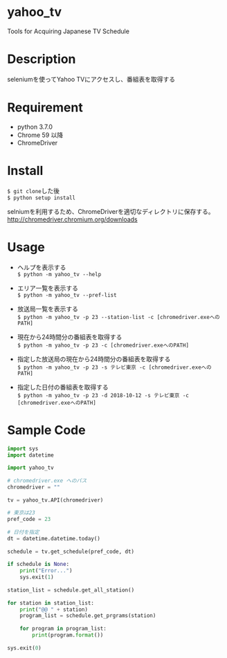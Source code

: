 # yahoo_tv
Tools for Acquiring Japanese TV Schedule

# Description
seleniumを使ってYahoo TVにアクセスし、番組表を取得する

# Requirement
* python 3.7.0  
* Chrome 59 以降  
* ChromeDriver

# Install
`$ git clone`した後  
`$ python setup install`

selniumを利用するため、ChromeDriverを適切なディレクトリに保存する。  
http://chromedriver.chromium.org/downloads

# Usage
* ヘルプを表示する  
`$ python -m yahoo_tv --help`

* エリア一覧を表示する  
`$ python -m yahoo_tv --pref-list`

* 放送局一覧を表示する  
`$ python -m yahoo_tv -p 23 --station-list -c [chromedriver.exeへのPATH]`

* 現在から24時間分の番組表を取得する  
`$ python -m yahoo_tv -p 23 -c [chromedriver.exeへのPATH]`

* 指定した放送局の現在から24時間分の番組表を取得する  
`$ python -m yahoo_tv -p 23 -s テレビ東京 -c [chromedriver.exeへのPATH]`

* 指定した日付の番組表を取得する  
`$ python -m yahoo_tv -p 23 -d 2018-10-12 -s テレビ東京 -c [chromedriver.exeへのPATH]`

# Sample Code
```py
import sys  
import datetime  
  
import yahoo_tv  
  
# chromedriver.exe へのパス
chromedriver = ""  
  
tv = yahoo_tv.API(chromedriver)  
  
# 東京は23  
pref_code = 23  
  
# 日付を指定  
dt = datetime.datetime.today()  
  
schedule = tv.get_schedule(pref_code, dt)  
  
if schedule is None:  
    print("Error...")  
    sys.exit(1)  
  
station_list = schedule.get_all_station()   
  
for station in station_list:  
    print("@@ " + station)  
    program_list = schedule.get_prgrams(station)  
  
    for program in program_list:  
        print(program.format())  
  
sys.exit(0)  
```
